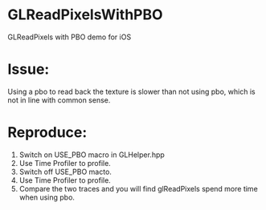 # GLReadPixelsWithPBO
GLReadPixels with PBO demo for iOS

# Issue:
Using a pbo to read back the texture is slower than not using pbo, which is not in line with common sense.

# Reproduce:
1. Switch on USE_PBO macro in GLHelper.hpp
2. Use Time Profiler to profile.
3. Switch off USE_PBO macto.
4. Use Time Profiler to profile.
5. Compare the two traces and you will find glReadPixels spend more time when using pbo.
